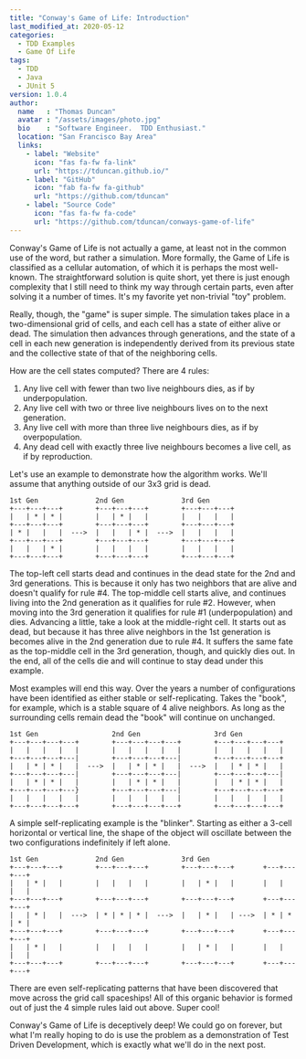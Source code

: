 ```yaml
---
title: "Conway's Game of Life: Introduction"
last_modified_at: 2020-05-12
categories:
  - TDD Examples
  - Game Of Life
tags:
  - TDD
  - Java
  - JUnit 5
version: 1.0.4
author:
  name   : "Thomas Duncan"
  avatar : "/assets/images/photo.jpg"
  bio    : "Software Engineer.  TDD Enthusiast."
  location: "San Francisco Bay Area"
  links:
    - label: "Website"
      icon: "fas fa-fw fa-link"
      url: "https://tduncan.github.io/"
    - label: "GitHub"
      icon: "fab fa-fw fa-github"
      url: "https://github.com/tduncan"
    - label: "Source Code"
      icon: "fas fa-fw fa-code"
      url: "https://github.com/tduncan/conways-game-of-life"
---
```


Conway's Game of Life is not actually a game, at least not in the common use of the word, but rather a simulation.
More formally, the Game of Life is classified as a cellular automation, of which it is perhaps the most well-known.
The straightforward solution is quite short, yet there is just enough complexity that I still need to think my way
through certain parts, even after solving it a number of times.  It's my favorite yet non-trivial "toy" problem.

Really, though, the "game" is super simple. The simulation takes place in a two-dimensional grid of cells, and each
cell has a state of either alive or dead. The simulation then advances through generations, and the state of a cell in 
each new generation is independently derived from its previous state and the collective state of that of the neighboring 
cells.

How are the cell states computed? There are 4 rules:
1. Any live cell with fewer than two live neighbours dies, as if by underpopulation.
2. Any live cell with two or three live neighbours lives on to the next generation.
3. Any live cell with more than three live neighbours dies, as if by overpopulation.
4. Any dead cell with exactly three live neighbours becomes a live cell, as if by reproduction.

Let's use an example to demonstrate how the algorithm works. We'll assume that anything outside of our 3x3 grid is dead.

```
1st Gen              2nd Gen              3rd Gen
+---+---+---+        +---+---+---+        +---+---+---+
|   | * | * |        |   | * |   |        |   |   |   |
+---+---+---+        +---+---+---+        +---+---+---+
| * |   |   |  --->  |   |   | * |  --->  |   |   |   |
+---+---+---+        +---+---+---+        +---+---+---+
|   |   | * |        |   |   |   |        |   |   |   |
+---+---+---+        +---+---+---+        +---+---+---+
```
The top-left cell starts dead and continues in the dead state for the 2nd and 3rd generations. This is because it only
has two neighbors that are alive and doesn't qualify for rule #4. The top-middle cell starts alive, and continues
living into the 2nd generation as it qualifies for rule #2. However, when moving into the 3rd generation it qualifies
for rule #1 (underpopulation) and dies. Advancing a little, take a look at the middle-right cell. It starts out as dead,
but because it has three alive neighbors in the 1st generation is becomes alive in the 2nd generation due to rule #4.
It suffers the same fate as the top-middle cell in the 3rd generation, though, and quickly dies out. In the end, all of
the cells die and will continue to stay dead under this example.

Most examples will end this way. Over the years a number of configurations have been identified as either stable or
self-replicating. Takes the "book", for example, which is a stable square of 4 alive neighbors. As long as the 
surrounding cells remain dead the "book" will continue on unchanged.

```
1st Gen                  2nd Gen                  3rd Gen
+---+---+---+---+        +---+---+---+---+        +---+---+---+---+
|   |   |   |   |        |   |   |   |   |        |   |   |   |   |
+---+---+---+---|        +---+---+---+---|        +---+---+---+---+
|   | * | * |   |  --->  |   | * | * |   |  --->  |   | * | * |   |
+---+---+---+---|        +---+---+---+---|        +---+---+---+---|
|   | * | * |   |        |   | * | * |   |        |   | * | * |   |
+---+---+---+---}        +---+---+---+---|        +---+---+---+---+
|   |   |   |   |        |   |   |   |   |        |   |   |   |   |
+---+---+---+---+        +---+---+---+---+        +---+---+---+---+
```

A simple self-replicating example is the "blinker". Starting as either a 3-cell horizontal or vertical line, the
shape of the object will oscillate between the two configurations indefinitely if left alone.
```
1st Gen              2nd Gen              3rd Gen
+---+---+---+        +---+---+---+        +---+---+---+       +---+---+---+
|   | * |   |        |   |   |   |        |   | * |   |       |   |   |   |
+---+---+---+        +---+---+---+        +---+---+---+       +---+---+---+
|   | * |   |  --->  | * | * | * |  --->  |   | * |   | --->  | * | * | * |
+---+---+---+        +---+---+---+        +---+---+---+       +---+---+---+
|   | * |   |        |   |   |   |        |   | * |   |       |   |   |   |
+---+---+---+        +---+---+---+        +---+---+---+       +---+---+---+
```
There are even self-replicating patterns that have been discovered that move across the grid call spaceships! All of
this organic behavior is formed out of just the 4 simple rules laid out above. Super cool!

Conway's Game of Life is deceptively deep! We could go on forever, but what I'm really hoping to do is use the problem
as a demonstration of Test Driven Development, which is exactly what we'll do in the next post.